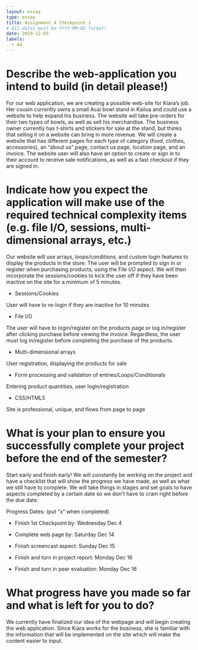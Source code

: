 ```yaml
---
layout: essay
type: essay
title: Assignment 4 Checkpoint 1
# All dates must be YYYY-MM-DD format!
date: 2019-12-03
labels:
  - A4
--- 
```

# Describe the web-application you intend to build (in detail please!)

For our web application, we are creating a possible web-site for Kiara’s job. Her cousin currently owns a small Acai bowl stand in Kailua and could use a website to help expand his business. The website will take pre-orders for their two types of bowls, as well as sell his merchandise. The business owner currently has t-shirts and stickers for sale at the stand, but thinks that selling it on a website can bring in more revenue. We will create a website that has different pages for each type of category (food, clothes, accessories), an “about us” page, contact us page, location page, and an invoice. The website user will also have an option to create or sign in to their account to receive sale notifications, as well as a fast checkout if they are signed in. 

# Indicate how you expect the application will make use of the required technical complexity items (e.g. file I/O, sessions, multi-dimensional arrays, etc.)

Our website will use arrays, loops/conditions, and custom login features to display the products in the store. The user will be prompted to sign in or register when purchasing products, using the File I/O aspect. We will then incorporate the sessions/cookies to kick the user off if they have been inactive on the site for a minimum of 5 minutes. 

- Sessions/Cookies

User will have to re-login if they are inactive for 10 minutes

- File I/O

The user will have to login/register on the products page or log in/register after clicking purchase before viewing the invoice.  Regardless, the user must log in/register before completing the purchase of the products.

- Multi-dimensional arrays

User registration, displaying the products for sale

- Form processing and validation of entries/Loops/Conditionals

Entering product quantities, user login/registration

- CSS/HTML5

Site is professional, unique, and flows from page to page 

# What is your plan to ensure you successfully complete your project before the end of the semester?

Start early and finish early! We will constantly be working on the project and have a checklist that will show the progress we have made, as well as what we still have to complete. We will take things in stages and set goals to have aspects completed by a certain date so we don't have to cram right before the due date. 
	
Progress Dates: (put “x” when completed)

- Finish 1st  Checkpoint by: Wednesday Dec 4

- Complete web page by: Saturday Dec 14 

- Finish screencast aspect: Sunday Dec 15  

- Finish and turn in project report: Monday Dec 16

- Finish and turn in peer evaluation: Monday Dec 16 
 
# What progress have you made so far and what is left for you to do?

We currently have finalized our idea of the webpage and will begin creating the web application. Since Kiara works for the business, she is familiar with the information that will be implemented on the site which will make the content easier to input. 
 
